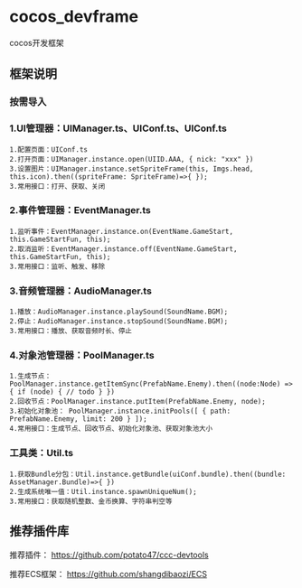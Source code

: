 # cocos_devframe
cocos开发框架


## 框架说明

### 按需导入

### 1.UI管理器：UIManager.ts、UIConf.ts、UIConf.ts
    1.配置页面：UIConf.ts
    2.打开页面：UIManager.instance.open(UIID.AAA, { nick: "xxx" })
    3.设置图片：UIManager.instance.setSpriteFrame(this, Imgs.head, this.icon).then((spriteFrame: SpriteFrame)=>{ });
    3.常用接口：打开、获取、关闭


### 2.事件管理器：EventManager.ts 
    1.监听事件：EventManager.instance.on(EventName.GameStart, this.GameStartFun, this);
    2.取消监听：EventManager.instance.off(EventName.GameStart, this.GameStartFun, this);
    3.常用接口：监听、触发、移除

### 3.音频管理器：AudioManager.ts
    1.播放：AudioManager.instance.playSound(SoundName.BGM);
    2.停止：AudioManager.instance.stopSound(SoundName.BGM);
    3.常用接口：播放、获取音频时长、停止

### 4.对象池管理器：PoolManager.ts
    1.生成节点：PoolManager.instance.getItemSync(PrefabName.Enemy).then((node:Node) => { if (node) { // todo } })
    2.回收节点：PoolManager.instance.putItem(PrefabName.Enemy, node);
    3.初始化对象池： PoolManager.instance.initPools([ { path: PrefabName.Enemy, limit: 200 } ]);
    4.常用接口：生成节点、回收节点、初始化对象池、获取对象池大小



### 工具类：Util.ts
    1.获取Bundle分包：Util.instance.getBundle(uiConf.bundle).then((bundle: AssetManager.Bundle)=>{ })
    2.生成系统唯一值：Util.instance.spawnUniqueNum();
    3.常用接口：获取随机整数、金币换算、字符串判空等



## 推荐插件库

推荐插件：
https://github.com/potato47/ccc-devtools

推荐ECS框架：
https://github.com/shangdibaozi/ECS